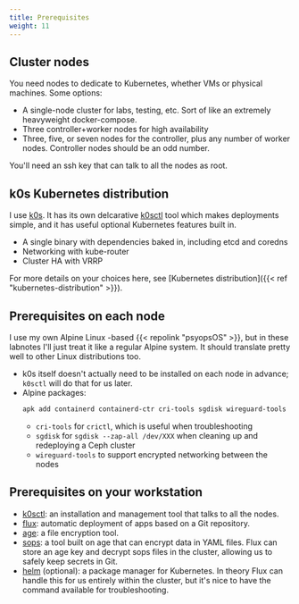 ```yaml
---
title: Prerequisites
weight: 11
---
```


## Cluster nodes

You need nodes to dedicate to Kubernetes,
whether VMs or physical machines.
Some options:

* A single-node cluster for labs, testing, etc.
  Sort of like an extremely heavyweight docker-compose.
* Three controller+worker nodes for high availability
* Three, five, or seven nodes for the controller,
  plus any number of worker nodes.
  Controller nodes should be an odd number.

You'll need an ssh key that can talk to all the nodes as root.

## k0s Kubernetes distribution

I use [k0s](https://k0sproject.io/).
It has its own delcarative
[k0sctl](https://github.com/k0sproject/k0sctl) tool
which makes deployments simple,
and it has useful optional Kubernetes features built in.

* A single binary with dependencies baked in,
  including etcd and coredns
* Networking with kube-router
* Cluster HA with VRRP

For more details on your choices here, see [Kubernetes distribution]({{< ref "kubernetes-distribution" >}}).

## Prerequisites on each node

I use my own Alpine Linux -based {{< repolink "psyopsOS" >}},
but in these labnotes I'll just treat it like a regular Alpine system.
It should translate pretty well to other Linux distributions too.

* k0s itself doesn't actually need to be installed on each node in advance;
  `k0sctl` will do that for us later.
* Alpine packages:
  ```sh
  apk add containerd containerd-ctr cri-tools sgdisk wireguard-tools
  ```
  * `cri-tools` for `crictl`, which is useful when troubleshooting
  * `sgdisk` for `sgdisk --zap-all /dev/XXX` when cleaning up and redeploying a Ceph cluster
  * `wireguard-tools` to support encrypted networking between the nodes

## Prerequisites on your workstation

* [k0sctl](https://github.com/k0sproject/k0sctl):
  an installation and management tool that talks to all the nodes.
* [flux](https://fluxcd.io/):
  automatic deployment of apps based on a Git repository.
* [age](https://github.com/FiloSottile/age):
  a file encryption tool.
* [sops](https://getsops.io/):
  a tool built on age that can encrypt data in YAML files.
  Flux can store an age key and decrypt sops files in the cluster,
  allowing us to safely keep secrets in Git.
* [helm](https://helm.sh) (optional):
  a package manager for Kubernetes.
  In theory Flux can handle this for us entirely within the cluster,
  but it's nice to have the command available for troubleshooting.
